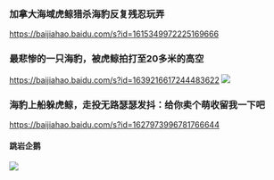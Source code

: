 ### 加拿大海域虎鲸猎杀海豹反复残忍玩弄
https://baijiahao.baidu.com/s?id=1615349972225169666

### 最悲惨的一只海豹，被虎鲸拍打至20多米的高空
https://baijiahao.baidu.com/s?id=1639216617244483622
![](https://pic.rmb.bdstatic.com/4ce7bce3990255345603e10b7c1d09827228.gif)

### 海豹上船躲虎鲸，走投无路瑟瑟发抖：给你卖个萌收留我一下吧
https://baijiahao.baidu.com/s?id=1627973996781766644

#### 跳岩企鹅
![](https://cn.bing.com/th?id=OHR.FalklandRockhoppers_ZH-CN5370686595_1920x1080.jpg)
